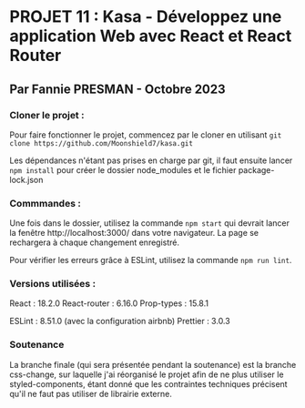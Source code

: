 # PROJET 11 : Kasa - Développez une application Web avec React et React Router

## Par Fannie PRESMAN - Octobre 2023

### Cloner le projet :

Pour faire fonctionner le projet, commencez par le cloner en utilisant `git clone https://github.com/Moonshield7/kasa.git`

Les dépendances n'étant pas prises en charge par git, il faut ensuite lancer `npm install` pour créer le dossier node_modules et le fichier package-lock.json

### Commmandes :

Une fois dans le dossier, utilisez la commande `npm start` qui devrait lancer la fenêtre http://localhost:3000/ dans votre navigateur. La page se rechargera à chaque changement enregistré.

Pour vérifier les erreurs grâce à ESLint, utilisez la commande `npm run lint`.

### Versions utilisées :

React : 18.2.0
React-router : 6.16.0
Prop-types : 15.8.1

ESLint : 8.51.0 (avec la configuration airbnb)
Prettier : 3.0.3

### Soutenance

La branche finale (qui sera présentée pendant la soutenance) est la branche css-change, sur laquelle j'ai réorganisé le projet afin de ne plus utiliser le styled-components, étant donné que les contraintes techniques précisent qu'il ne faut pas utiliser de librairie externe.
